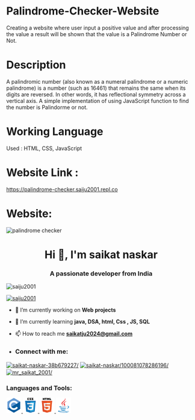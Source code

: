 # Palindrome-Checker-Website
Creating a website where user input a positive value and after processing the value a result will be shown that the value is a Palindrome Number or Not.

# Description
A palindromic number (also known as a numeral palindrome or a numeric palindrome) is a number (such as 16461) that remains the same when its digits are reversed. In other words, it has reflectional symmetry across a vertical axis. A simple implementation of using JavaScript function to find the number is Palindorme or not.

# Working Language
Used : HTML, CSS, JavaScript  

# Website Link :  
https://palindrome-checker.saiju2001.repl.co

# Website: 
![palindrome checker](https://github.com/SAIJU2001/Palindrome-Checker-Website/assets/102968768/809571bc-a463-4047-8945-199023fd3722)

<h1 align="center">Hi 👋, I'm saikat naskar</h1>
<h3 align="center">A passionate developer from India</h3>
<p align="left"> <img src="https://komarev.com/ghpvc/?username=saiju2001&label=Profile%20views&color=0e75b6&style=flat" alt="saiju2001" /> </p>

<p align="left"> <a href="https://github.com/ryo-ma/github-profile-trophy"><img src="https://github-profile-trophy.vercel.app/?username=saiju2001" alt="saiju2001" /></a> </p>

- 🔭 I’m currently working on **Web projects**

- 🌱 I’m currently learning **java, DSA, html, Css , JS, SQL**

- 📫 How to reach me **saikatju2024@gmail.com**
- <h3 align="left">Connect with me:</h3>
<p align="left">

<a href="https://linkedin.com/in/saikat-naskar-38b679227/" target="blank"><img align="center" src="https://raw.githubusercontent.com/rahuldkjain/github-profile-readme-generator/master/src/images/icons/Social/linked-in-alt.svg" alt="saikat-naskar-38b679227/" height="30" width="40" /></a>
<a href="https://fb.com/saikat-naskar/100081078286196/" target="blank"><img align="center" src="https://raw.githubusercontent.com/rahuldkjain/github-profile-readme-generator/master/src/images/icons/Social/facebook.svg" alt="saikat-naskar/100081078286196/" height="30" width="40" /></a>
<a href="https://instagram.com/mr_saikat_2001/" target="blank"><img align="center" src="https://raw.githubusercontent.com/rahuldkjain/github-profile-readme-generator/master/src/images/icons/Social/instagram.svg" alt="mr_saikat_2001/" height="30" width="40" /></a>
</p>

<h3 align="left">Languages and Tools:</h3>
<p align="left"> <a href="https://www.cprogramming.com/" target="_blank" rel="noreferrer"> <img src="https://raw.githubusercontent.com/devicons/devicon/master/icons/c/c-original.svg" alt="c" width="40" height="40"/> </a> <a href="https://www.w3schools.com/css/" target="_blank" rel="noreferrer"> <img src="https://raw.githubusercontent.com/devicons/devicon/master/icons/css3/css3-original-wordmark.svg" alt="css3" width="40" height="40"/> </a> <a href="https://www.w3.org/html/" target="_blank" rel="noreferrer"> <img src="https://raw.githubusercontent.com/devicons/devicon/master/icons/html5/html5-original-wordmark.svg" alt="html5" width="40" height="40"/> </a> <a href="https://www.java.com" target="_blank" rel="noreferrer"> <img src="https://raw.githubusercontent.com/devicons/devicon/master/icons/java/java-original.svg" alt="java" width="40" height="40"/> </a> </p>
